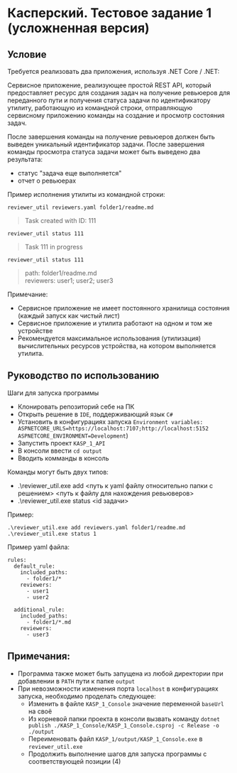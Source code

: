 # Касперский. Тестовое задание 1 (усложненная версия)

## Условие

Требуется реализовать два приложения, используя .NET Core / .NET:

Сервисное приложение, реализующее простой REST API, который предоставляет ресурс для создания задач на получение ревьюеров для переданного пути и получения статуса задачи по идентификатору
утилиту, работающую из командной строки, отправляющую сервисному приложению команды на создание и просмотр состояния задач.
 
После завершения команды на получение ревьюеров должен быть выведен уникальный идентификатор задачи.
После завершения команды просмотра статуса задачи может быть выведено два результата:
- статус "задача еще выполняется"
- отчет о ревьюерах
 

Пример исполнения утилиты из командной строки:

```
reviewer_util reviewers.yaml folder1/readme.md
```

> Task created with ID: 111

```
reviewer_util status 111
```

> Task 111 in progress

```
reviewer_util status 111
```

> path: folder1/readme.md  
> reviewers: user1; user2; user3

Примечание:
- Cервисное приложение не имеет постоянного хранилища состояния (каждый запуск как чистый лист)
- Cервисное приложение и утилита работают на одном и том же устройстве
- Pекомендуется максимальное использования (утилизация) вычислительных ресурсов устройства, на котором выполняется утилита.

## Руководство по использованию

Шаги для запуска программы
- Клонировать репозиторий себе на ПК
- Открыть решение в `IDE`, поддерживающий язык `C#`
- Установить в конфигурациях запуска `Environment variables: ASPNETCORE_URLS=https://localhost:7107;http://localhost:5152 ASPNETCORE_ENVIRONMENT=Development`)
- Запустить проект `KASP_1_API`
- В консоли ввести `cd output`
- Вводить комманды в консоль

Команды могут быть двух типов:
- .\reviewer_util.exe add <путь к yaml файлу относительно папки с решением> <путь к файлу для нахождения ревьюверов>
- .\reviewer_util.exe status <id задачи>

Пример:
```
.\reviewer_util.exe add reviewers.yaml folder1/readme.md
.\reviewer_util.exe status 1
```

Пример yaml файла:
```
rules:
  default_rule:
    included_paths:
      - folder1/*
    reviewers:
      - user1
      - user2

  additional_rule:
    included_paths:
      - folder1/*.md
    reviewers:
      - user3
```

## Примечания:

- Программа также может быть запущена из любой директории при добавлении в `PATH` пути к папке `output`
- При невозможности изменения порта `localhost` в конфигурациях запуска, необходимо проделать следующее:
  - Изменить в файле `KASP_1_Console` значение переменной `baseUrl` на своё
  - Из корневой папки проекта в консоли вызвать команду `dotnet publish ./KASP_1_Console/KASP_1_Console.csproj -c Release -o ./output`
  - Переименовать файл `KASP_1/output/KASP_1_Console.exe` в `reviewer_util.exe`
  - Продолжить выполнение шагов для запуска программы с соответствующей позиции (4)
